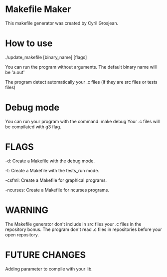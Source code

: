 # Makefile Maker
This makefile generator was created by Cyril Grosjean.

# How to use
./update_makefile [binary_name] [flags]

You can run the program without arguments.
The default binary name will be 'a.out'

The program detect automatically your .c files (if they are src files or tests files)

# Debug mode

You can run your program with the command: make debug
Your .c files will be compilated with g3 flag.

# FLAGS

-d: Create a Makefile with the debug mode.

-t: Create a Makefile with the tests_run mode.

-csfml: Create a Makefile for graphical programs.

-ncurses: Create a Makefile for ncurses programs.

# WARNING

The Makefile generator don't include in src files your .c files in the repository bonus.
The program don't read .c files in repositories before your open repository.

# FUTURE CHANGES

Adding parameter to compile with your lib.
